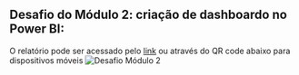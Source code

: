 ## Desafio do Módulo 2: criação de dashboardo no Power BI:


O relatório pode ser acessado pelo 
[link](https://app.powerbi.com/view?r=eyJrIjoiYzExYzg2YmQtOWRkMy00ODViLTg0NTUtMTFkNjFjNGE5MTJjIiwidCI6IjdlOTNlMjg2LWIyOWEtNDQ1NC1hNDFhLWU4NDE5ZWM5ZGViNSJ9&pageName=ReportSection) ou através do QR code abaixo para dispositivos móveis
![Desafio Módulo 2](https://user-images.githubusercontent.com/63553829/90172108-e7068680-dd78-11ea-9536-acbf00a5beae.jpg)

